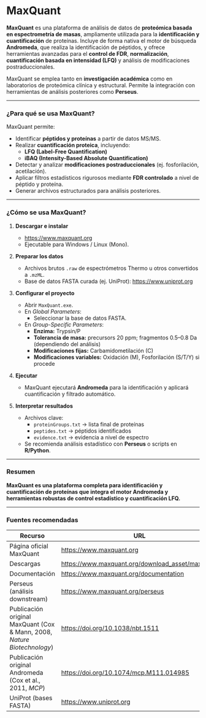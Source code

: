 # MaxQuant

**MaxQuant** es una plataforma de análisis de datos de **proteómica basada en espectrometría de masas**, ampliamente utilizada para la **identificación y cuantificación** de proteínas. Incluye de forma nativa el motor de búsqueda **Andromeda**, que realiza la identificación de péptidos, y ofrece herramientas avanzadas para el **control de FDR**, **normalización**, **cuantificación basada en intensidad (LFQ)** y análisis de modificaciones postraduccionales.

MaxQuant se emplea tanto en **investigación académica** como en laboratorios de proteómica clínica y estructural. Permite la integración con herramientas de análisis posteriores como **Perseus**.

---

### ¿Para qué se usa MaxQuant?

MaxQuant permite:

- Identificar **péptidos y proteínas** a partir de datos MS/MS.
- Realizar **cuantificación proteica**, incluyendo:
  - **LFQ (Label-Free Quantification)**
  - **iBAQ (Intensity-Based Absolute Quantification)**
- Detectar y analizar **modificaciones postraduccionales** (ej. fosforilación, acetilación).
- Aplicar filtros estadísticos rigurosos mediante **FDR controlado** a nivel de péptido y proteína.
- Generar archivos estructurados para análisis posteriores.

---

### ¿Cómo se usa MaxQuant?

1. **Descargar e instalar**
   - https://www.maxquant.org  
   - Ejecutable para Windows / Linux (Mono).

2. **Preparar los datos**
   - Archivos brutos `.raw` de espectrómetros Thermo u otros convertidos a `.mzML`.
   - Base de datos FASTA curada (ej. UniProt):
     https://www.uniprot.org

3. **Configurar el proyecto**
   - Abrir `MaxQuant.exe`.
   - En *Global Parameters*:
     - Seleccionar la base de datos FASTA.
   - En *Group-Specific Parameters*:
     - **Enzima:** Trypsin/P
     - **Tolerancia de masa:** precursors 20 ppm; fragmentos 0.5–0.8 Da (dependiendo del análisis)
     - **Modificaciones fijas:** Carbamidometilación (C)
     - **Modificaciones variables:** Oxidación (M), Fosforilación (S/T/Y) si procede

4. **Ejecutar**
   - MaxQuant ejecutará **Andromeda** para la identificación y aplicará cuantificación y filtrado automático.

5. **Interpretar resultados**
   - Archivos clave:
     - `proteinGroups.txt` → lista final de proteínas
     - `peptides.txt` → péptidos identificados
     - `evidence.txt` → evidencia a nivel de espectro
   - Se recomienda análisis estadístico con **Perseus** o scripts en **R/Python**.

---

### Resumen

**MaxQuant es una plataforma completa para identificación y cuantificación de proteínas que integra el motor Andromeda y herramientas robustas de control estadístico y cuantificación LFQ.**

---

### Fuentes recomendadas

| Recurso | URL |
|--------|-----|
| Página oficial MaxQuant | https://www.maxquant.org |
| Descargas | https://www.maxquant.org/download_asset/maxquant |
| Documentación | https://www.maxquant.org/documentation |
| Perseus (análisis downstream) | https://www.maxquant.org/perseus |
| Publicación original MaxQuant (Cox & Mann, 2008, *Nature Biotechnology*) | https://doi.org/10.1038/nbt.1511 |
| Publicación original Andromeda (Cox et al., 2011, *MCP*) | https://doi.org/10.1074/mcp.M111.014985 |
| UniProt (bases FASTA) | https://www.uniprot.org |

